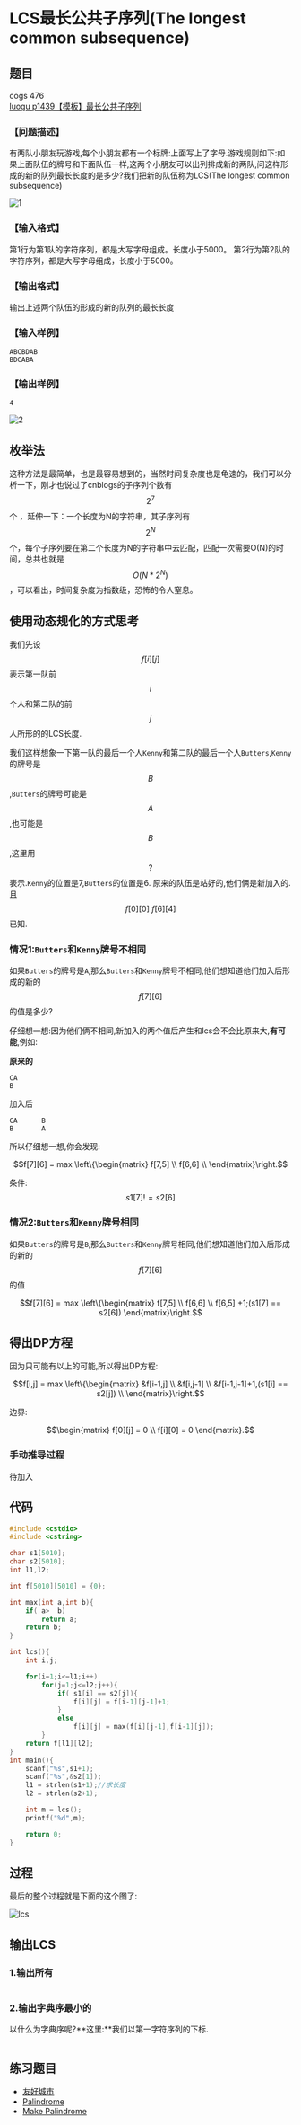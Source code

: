 # LCS最长公共子序列(The longest common subsequence)

## 题目

cogs 476  
[luogu p1439【模板】最长公共子序列](https://www.luogu.org/problemnew/show/P1439)

### 【问题描述】

有两队小朋友玩游戏,每个小朋友都有一个标牌:上面写上了字母.游戏规则如下:如果上面队伍的牌号和下面队伍一样,这两个小朋友可以出列排成新的两队,问这样形成的新的队列最长长度的是多少?我们把新的队伍称为LCS(The longest common subsequence)

![1](./LCS1.png)
### 【输入格式】

第1行为第1队的字符序列，都是大写字母组成。长度小于5000。
第2行为第2队的字符序列，都是大写字母组成，长度小于5000。

### 【输出格式】

输出上述两个队伍的形成的新的队列的最长长度

### 【输入样例】

```
ABCBDAB
BDCABA
```
### 【输出样例】

```
4
```

![2](./LCS3.png)

##  枚举法

这种方法是最简单，也是最容易想到的，当然时间复杂度也是龟速的，我们可以分析一下，刚才也说过了cnblogs的子序列个数有$$2^7$$个 ，延伸一下：一个长度为N的字符串，其子序列有$$2^N$$个，每个子序列要在第二个长度为N的字符串中去匹配，匹配一次需要O(N)的时间，总共也就是$$O(N*2^N)$$，可以看出，时间复杂度为指数级，恐怖的令人窒息。


## 使用动态规化的方式思考

我们先设$$f[i][j]$$表示第一队前$$i$$个人和第二队的前$$j$$人所形的的LCS长度.

我们这样想象一下第一队的最后一个人`Kenny`和第二队的最后一个人`Butters`,`Kenny`的牌号是$$B$$,`Butters`的牌号可能是$$A$$,也可能是$$B$$,这里用$$?$$表示.`Kenny`的位置是7,`Butters`的位置是6.
原来的队伍是站好的,他们俩是新加入的.且$$f[0][0]~f[6][4]$$已知.


### 情况1:`Butters`和`Kenny`牌号不相同

如果`Butters`的牌号是`A`,那么`Butters`和`Kenny`牌号不相同,他们想知道他们加入后形成的新的$$f[7][6]$$的值是多少?

仔细想一想:因为他们俩不相同,新加入的两个值后产生和lcs会不会比原来大,**有可能**,例如:

**原来的**

```
CA
B
```

加入后
```
CA      B
B       A
```

所以仔细想一想,你会发现:

```math
f[7][6] = max
\left\{\begin{matrix}
f[7,5] \\ 
f[6,6] \\ 
\end{matrix}\right.
```
条件:$$ s1[7] != s2[6]$$


### 情况2:`Butters`和`Kenny`牌号相同

如果`Butters`的牌号是`B`,那么`Butters`和`Kenny`牌号相同,他们想知道他们加入后形成的新的$$f[7][6]$$的值

```math
f[7][6] = max
\left\{\begin{matrix}
f[7,5] \\ 
f[6,6] \\ 
f[6,5] +1;(s1[7] == s2[6])
\end{matrix}\right.
```


## 得出DP方程

因为只可能有以上的可能,所以得出DP方程:

```math
f[i,j] = max
\left\{\begin{matrix}
 &f[i-1,j] \\ 
 &f[i,j-1] \\ 
 &f[i-1,j-1]+1,(s1[i] == s2[j]) \\
\end{matrix}\right.
```

边界:

```math
\begin{matrix}
f[0][j] = 0 \\
f[i][0] = 0
\end{matrix}.
```
### 手动推导过程

待加入

## 代码

```c
#include <cstdio>
#include <cstring>

char s1[5010];
char s2[5010];
int l1,l2;

int f[5010][5010] = {0};

int max(int a,int b){
    if( a>  b)
        return a;
    return b;
}

int lcs(){
    int i,j;

    for(i=1;i<=l1;i++)
        for(j=1;j<=l2;j++){
            if( s1[i] == s2[j]){
                f[i][j] = f[i-1][j-1]+1;
            }
            else 
                f[i][j] = max(f[i][j-1],f[i-1][j]);
        }
    return f[l1][l2];
}
int main(){
    scanf("%s",s1+1);
    scanf("%s",&s2[1]);
    l1 = strlen(s1+1);//求长度
    l2 = strlen(s2+1);

    int m = lcs();
    printf("%d",m);

    return 0;
}
```
## 过程


最后的整个过程就是下面的这个图了:


![lcs](/book/images/lcs.png)


## 输出LCS

### 1.输出所有

```c
```

### 2.输出字典序最小的

以什么为字典序呢?**这里:**我们以第一字符序列的下标.

```c
```

## 练习题目

 - [友好城市](https://www.luogu.org/problemnew/show/P2782)
 - [Palindrome](https://vjudge.net/problem/POJ-1159)
 - [Make Palindrome ](https://vjudge.net/problem/UVA-10453)
